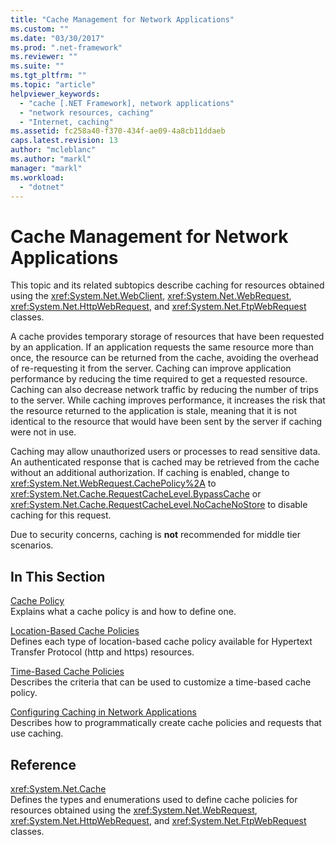 ```yaml
---
title: "Cache Management for Network Applications"
ms.custom: ""
ms.date: "03/30/2017"
ms.prod: ".net-framework"
ms.reviewer: ""
ms.suite: ""
ms.tgt_pltfrm: ""
ms.topic: "article"
helpviewer_keywords: 
  - "cache [.NET Framework], network applications"
  - "network resources, caching"
  - "Internet, caching"
ms.assetid: fc258a40-f370-434f-ae09-4a8cb11ddaeb
caps.latest.revision: 13
author: "mcleblanc"
ms.author: "markl"
manager: "markl"
ms.workload: 
  - "dotnet"
---
```

# Cache Management for Network Applications
This topic and its related subtopics describe caching for resources obtained using the <xref:System.Net.WebClient>, <xref:System.Net.WebRequest>, <xref:System.Net.HttpWebRequest>, and <xref:System.Net.FtpWebRequest> classes.  
  
 A cache provides temporary storage of resources that have been requested by an application. If an application requests the same resource more than once, the resource can be returned from the cache, avoiding the overhead of re-requesting it from the server. Caching can improve application performance by reducing the time required to get a requested resource. Caching can also decrease network traffic by reducing the number of trips to the server. While caching improves performance, it increases the risk that the resource returned to the application is stale, meaning that it is not identical to the resource that would have been sent by the server if caching were not in use.  
  
 Caching may allow unauthorized users or processes to read sensitive data. An authenticated response that is cached may be retrieved from the cache without an additional authorization. If caching is enabled, change to <xref:System.Net.WebRequest.CachePolicy%2A> to <xref:System.Net.Cache.RequestCacheLevel.BypassCache> or <xref:System.Net.Cache.RequestCacheLevel.NoCacheNoStore> to disable caching for this request.  
  
 Due to security concerns, caching is **not** recommended for middle tier scenarios.  
  
## In This Section  
 [Cache Policy](../../../docs/framework/network-programming/cache-policy.md)  
 Explains what a cache policy is and how to define one.  
  
 [Location-Based Cache Policies](../../../docs/framework/network-programming/location-based-cache-policies.md)  
 Defines each type of location-based cache policy available for Hypertext Transfer Protocol (http and https) resources.  
  
 [Time-Based Cache Policies](../../../docs/framework/network-programming/time-based-cache-policies.md)  
 Describes the criteria that can be used to customize a time-based cache policy.  
  
 [Configuring Caching in Network Applications](../../../docs/framework/network-programming/configuring-caching-in-network-applications.md)  
 Describes how to programmatically create cache policies and requests that use caching.  
  
## Reference  
 <xref:System.Net.Cache>  
 Defines the types and enumerations used to define cache policies for resources obtained using the <xref:System.Net.WebRequest>, <xref:System.Net.HttpWebRequest>, and <xref:System.Net.FtpWebRequest> classes.
